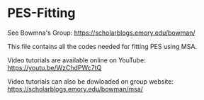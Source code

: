 # PES-Fitting
See Bowmna's Group: https://scholarblogs.emory.edu/bowman/

This file contains all the codes needed for fitting PES using MSA. 

Video tutorials are available online on YouTube: https://youtu.be/WzChdPWc7tQ

Video tutorials can also be dowloaded on group website: https://scholarblogs.emory.edu/bowman/msa/
